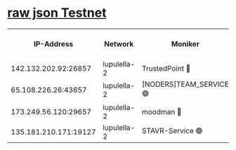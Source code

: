 [raw json Testnet](https://rpc-check.jaclalt.stavr.tech/jaclalt/rpc-jaclalt-result.json)
=

<table><tr><th>IP-Address</th><th>Network</th><th>Moniker</th><th>Latest Block Height</th><th>Earliest Block Height</th><th>Catching Up</th><th>Tx Index</th><th>Voting Power</th><th>Scan Time</th></tr><tr><td>142.132.202.92:26857</td><td>lupulella-2</td><td>TrustedPoint 🔴</td><td>6701772</td><td>6282001</td><td>False</td><td>off</td><td>5</td><td>2024-02-17T00:30:06.992926064UTC</td></tr><tr><td>65.108.226.26:43657</td><td>lupulella-2</td><td>[NODERS]TEAM_SERVICE 🟢</td><td>6701772</td><td>6282001</td><td>False</td><td>on</td><td>0</td><td>2024-02-17T00:30:07.394211429UTC</td></tr><tr><td>173.249.56.120:29657</td><td>lupulella-2</td><td>moodman 🔴</td><td>6701772</td><td>6601771</td><td>False</td><td>off</td><td>940134</td><td>2024-02-17T00:30:06.717508262UTC</td></tr><tr><td>135.181.210.171:19127</td><td>lupulella-2</td><td>STAVR-Service 🟢</td><td>6701770</td><td>6699001</td><td>False</td><td>on</td><td>0</td><td>2024-02-17T00:30:00.206862314UTC</td></tr></table>
